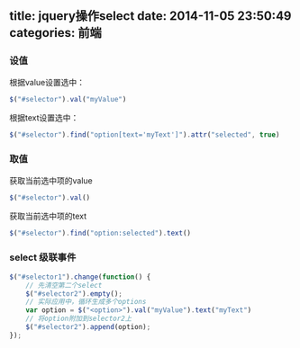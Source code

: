 title: jquery操作select
date: 2014-11-05 23:50:49
categories: 前端
---

### 设值

根据value设置选中：
```javascript
$("#selector").val("myValue")
```

根据text设置选中：
```javascript
$("#selector").find("option[text='myText']").attr("selected", true)
```

### 取值

获取当前选中项的value
```javascript
$("#selector").val()
```

获取当前选中项的text
```javascript
$("#selector").find("option:selected").text()
```

### select 级联事件

```javascript
$("#selector1").change(function() {
    // 先清空第二个select
    $("#selector2").empty();
    // 实际应用中，循环生成多个options
    var option = $("<option>").val("myValue").text("myText")
    // 将option附加到selector2上
    $("#selector2").append(option);
});
```